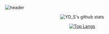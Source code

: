 ![header](https://capsule-render.vercel.app/api?height=350&text=Wellcome&desc=YD_S%27s%20github%20profile&type=waving&color=gradient&descAlign=62&animation=fadeIn)

 <div align=center> 
 
 ![YD_S's github stats](https://github-readme-stats.vercel.app/api?username=song011794&show_icons=true)
 
</div>


 <div align=center> 
 
 [![Top Langs](https://github-readme-stats.vercel.app/api/top-langs/?username=song011794&layout=compact)](https://github.com/metleeha) 
 
 </div>


 

<!--
### Hi there 👋
**song011794/song011794** is a ✨ _special_ ✨ repository because its `README.md` (this file) appears on your GitHub profile.

Here are some ideas to get you started:

- 🔭 I’m currently working on ...
- 🌱 I’m currently learning ...
- 👯 I’m looking to collaborate on ...
- 🤔 I’m looking for help with ...
- 💬 Ask me about ...
- 📫 How to reach me: ...
- 😄 Pronouns: ...
- ⚡ Fun fact: ...
-->
